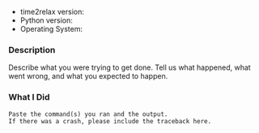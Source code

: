 * time2relax version:
* Python version:
* Operating System:

### Description

Describe what you were trying to get done. Tell us what happened, what went wrong, and what you expected to happen.

### What I Did

```
Paste the command(s) you ran and the output. 
If there was a crash, please include the traceback here.
```
